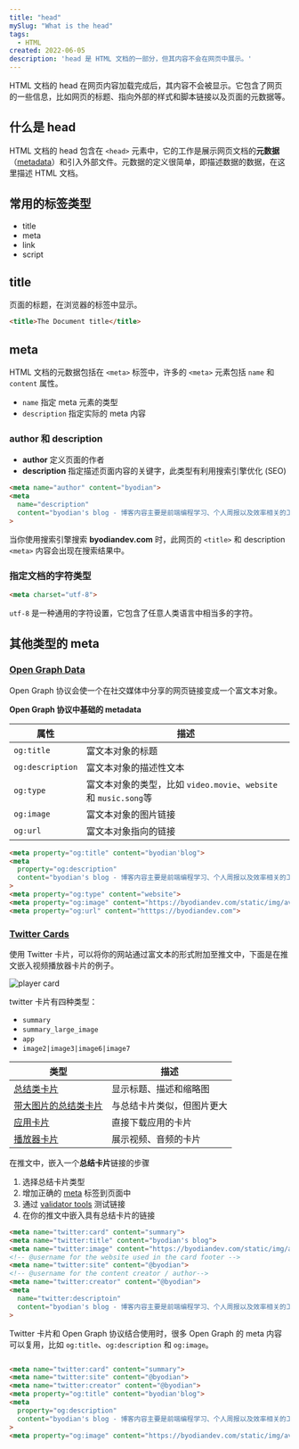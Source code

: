 ```yaml
---
title: "head"
mySlug: "What is the head"
tags: 
  - HTML
created: 2022-06-05
description: 'head 是 HTML 文档的一部分，但其内容不会在网页中展示。'
---
```


HTML 文档的 head 在网页内容加载完成后，其内容不会被显示。它包含了网页的一些信息，比如网页的标题、指向外部的样式和脚本链接以及页面的元数据等。

## 什么是 head

HTML 文档的 head 包含在 `<head>` 元素中，它的工作是展示网页文档的**元数据**
（[metadata](https://en.wikipedia.org/wiki/Metadata)）和引入外部文件。元数据的定义很简单，即描述数据的数据，在这里描述 HTML 文档。

## 常用的标签类型

- title
- meta
- link
- script

## title

页面的标题，在浏览器的标签中显示。

```html
<title>The Document title</title>
```

## meta

HTML 文档的元数据包括在 `<meta>` 标签中，许多的 `<meta>` 元素包括 `name` 和 `content`
属性。

- `name` 指定 meta 元素的类型
- `description` 指定实际的 meta 内容

### author 和 description

- **author** 定义页面的作者
- **description** 指定描述页面内容的关键字，此类型有利用搜索引擎优化 (SEO)

```html
<meta name="author" content="byodian">
<meta
  name="description"
  content="byodian's blog - 博客内容主要是前端编程学习、个人周报以及效率相关的工作流总结"
>
```

当你使用搜索引擎搜索 **byodiandev.com** 时，此网页的 `<title>` 和 description `<meta>` 内容会出现在搜索结果中。

### 指定文档的字符类型

```html
<meta charset="utf-8">
```

`utf-8` 是一种通用的字符设置，它包含了任意人类语言中相当多的字符。

## 其他类型的 meta

### [Open Graph Data](https://ogp.me/)

Open Graph 协议会使一个在社交媒体中分享的网页链接变成一个富文本对象。

**Open Graph 协议中基础的 metadata**

| 属性             | 描述                                                              |
| ---------------- | ----------------------------------------------------------------- |
| `og:title`       | 富文本对象的标题                                                  |
| `og:description` | 富文本对象的描述性文本                                            |
| `og:type`        | 富文本对象的类型，比如 `video.movie`、`website` 和 `music.song`等 |
| `og:image`       | 富文本对象的图片链接                                              |
| `og:url`         | 富文本对象指向的链接                                              |

```html
<meta property="og:title" content="byodian'blog">
<meta
  property="og:description"
  content="byodian's blog - 博客内容主要是前端编程学习、个人周报以及效率相关的工作流总结"
>
<meta property="og:type" content="website">
<meta property="og:image" content="https://byodiandev.com/static/img/avatar-3x.png">
<meta property="og:url" content="htttps://byodiandev.com">
```

### [Twitter Cards](https://developer.twitter.com/en/docs/twitter-for-websites/cards/overview/abouts-cards)

使用 Twitter
卡片，可以将你的网站通过富文本的形式附加至推文中，下面是在推文嵌入视频播放器卡片的例子。

![player card](https://i.imgur.com/TGFF3ZF.png)

twitter 卡片有四种类型：
- `summary`
- `summary_large_image`
- `app`
- `image2|image3|image6|image7`

| 类型             | 描述                                                  |
| ---- | ----------------------------------------------------------------- |
| [总结类卡片](https://developer.twitter.com/en/docs/twitter-for-websites/cards/overview/summary) | 显示标题、描述和缩略图 |
| [带大图片的总结类卡片](https://developer.twitter.com/en/docs/twitter-for-websites/cards/overview/summary-card-with-large-image) | 与总结卡片类似，但图片更大 |
| [应用卡片](https://developer.twitter.com/en/docs/twitter-for-websites/cards/overview/app-card) | 直接下载应用的卡片 |
| [播放器卡片](https://developer.twitter.com/en/docs/twitter-for-websites/cards/overview/player-card) | 展示视频、音频的卡片 |

在推文中，嵌入一个**总结卡片**链接的步骤

1. 选择总结卡片类型
2. 增加正确的 [meta](https://developer.twitter.com/en/docs/twitter-for-websites/cards/overview/markup) 标签到页面中
3. 通过 [validator tools](https://cards-dev.twitter.com/validator) 测试链接
4. 在你的推文中嵌入具有总结卡片的链接

```html
<meta name="twitter:card" content="summary">
<meta name="twitter:title" content="byodian's blog">
<meta name="twitter:image" content="https://byodiandev.com/static/img/avatar-3x.png">
<!-- @username for the website used in the card footer -->
<meta name="twitter:site" content="@byodian">
<!-- @username for the content creator / author-->
<meta name="twitter:creator" content="@byodian">
<meta 
  name="twitter:descriptoin" 
  content="byodian's blog - 博客内容主要是前端编程学习、个人周报以及效率相关的工作流总结"
>
```

Twitter 卡片和 Open Graph 协议结合使用时，很多 Open Graph 的 meta
内容可以复用，比如 `og:title`、`og:description` 和 `og:image`。

```html

<meta name="twitter:card" content="summary">
<meta name="twitter:site" content="@byodian">
<meta name="twitter:creator" content="@byodian">
<meta property="og:title" content="byodian'blog">
<meta
  property="og:description"
  content="byodian's blog - 博客内容主要是前端编程学习、个人周报以及效率相关的工作流总结"
>
<meta property="og:image" content="https://byodiandev.com/static/img/avatar-3x.png">
```
